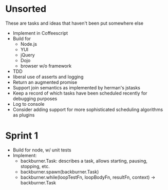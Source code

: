 Unsorted
========
These are tasks and ideas that haven't been put somewhere else

* Implement in Coffeescript
* Build for
  * Node.js
  * YUI
  * jQuery
  * Dojo
  * browser w/o framework
* TDD
* liberal use of asserts and logging
* Return an augmented promise
* Support join semantics as implemented by herman's jstasks
* Keep a record of which tasks have been scheduled recently for debugging purposes
* Log to console
* Consider adding support for more sophisticated scheduling algorithms as plugins

Sprint 1
========
* Build for node, w/ unit tests
* Implement:
  * backburner.Task: describes a task, allows starting, pausing, stopping, etc.
  * backburner.spawn(backburner.Task)
  * backburner.while(loopTestFn, loopBodyFn, resultFn, context) -> backburner.Task
